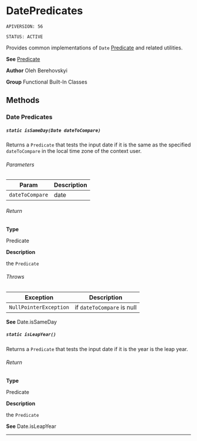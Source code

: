 # DatePredicates

`APIVERSION: 56`

`STATUS: ACTIVE`

Provides common implementations of `Date` [Predicate](/docs/Functional-Abstract-Classes/Predicate.md) and related utilities.


**See** [Predicate](/docs/Functional-Abstract-Classes/Predicate.md)


**Author** Oleh Berehovskyi


**Group** Functional Built-In Classes

## Methods
### Date Predicates
##### `static isSameDay(Date dateToCompare)`

Returns a `Predicate` that tests the input date if it is the same as the specified `dateToCompare` in the local time zone of the context user.

###### Parameters
|Param|Description|
|---|---|
|`dateToCompare`|date|

###### Return

**Type**

Predicate

**Description**

the `Predicate`

###### Throws
|Exception|Description|
|---|---|
|`NullPointerException`|if `dateToCompare` is null|


**See** Date.isSameDay

##### `static isLeapYear()`

Returns a `Predicate` that tests the input date if it is the year is the leap year.

###### Return

**Type**

Predicate

**Description**

the `Predicate`


**See** Date.isLeapYear

---
